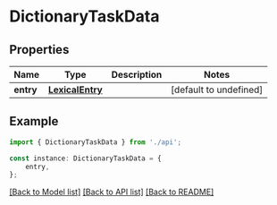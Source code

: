 # DictionaryTaskData


## Properties

Name | Type | Description | Notes
------------ | ------------- | ------------- | -------------
**entry** | [**LexicalEntry**](LexicalEntry.md) |  | [default to undefined]

## Example

```typescript
import { DictionaryTaskData } from './api';

const instance: DictionaryTaskData = {
    entry,
};
```

[[Back to Model list]](../README.md#documentation-for-models) [[Back to API list]](../README.md#documentation-for-api-endpoints) [[Back to README]](../README.md)
